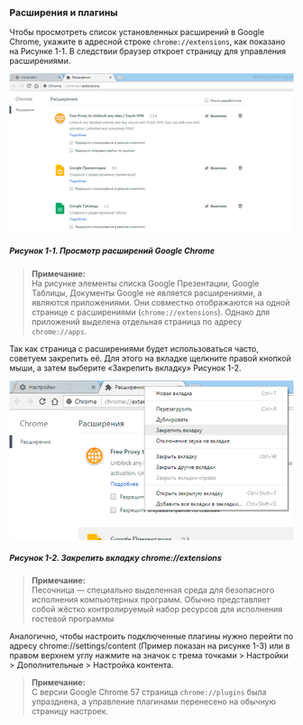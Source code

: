 ### Расширения и плагины

Чтобы просмотреть список установленных расширений в Google Chrome, укажите в адресной строке `chrome://extensions`, как показано на Рисунке 1-1. В следствии браузер откроет страницу для управления расширениями.

![Рисунок 1-1. Просмотр расширений Google Chrome](/assets/figure-1-1.png)

##### Рисунок 1-1. _Просмотр расширений Google Chrome_

> **Примечание:**  
> На рисунке элементы списка Google Презентации, Google Таблицы, Документы Google не является расширениями, а являются приложениями. Они совместно отображаются на одной странице с расширениями \(`chrome://extensions`\). Однако для приложений выделена отдельная страница по адресу `chrome://apps`.

Так как страница с расширениями будет использоваться часто, советуем закрепить её. Для этого на вкладке щелкните правой кнопкой мыши, а затем выберите «Закрепить вкладку» Рисунок 1-2.

![Рисунок 1-2. Закрепить вкладку chrome://extensions](/assets/figure-1-2.png)

##### Рисунок 1-2. _Закрепить вкладку chrome://extensions_

> **Примечание:**  
> Песочница — специально выделенная среда для безопасного исполнения компьютерных программ. Обычно представляет собой жёстко контролируемый набор ресурсов для исполнения гостевой программы

Аналогично, чтобы настроить подключенные плагины нужно перейти по адресу chrome://settings/content \(Пример показан на рисунке 1-3\) или в правом верхнем углу нажмите на значок с трема точками &gt; Настройки &gt; Дополнительные &gt; Настройка контента.

> **Примечание:**  
> С версии Google Chrome 57 страница `chrome://plugins` была упразднена, а управление плагинами перенесено на обычную страницу настроек.



